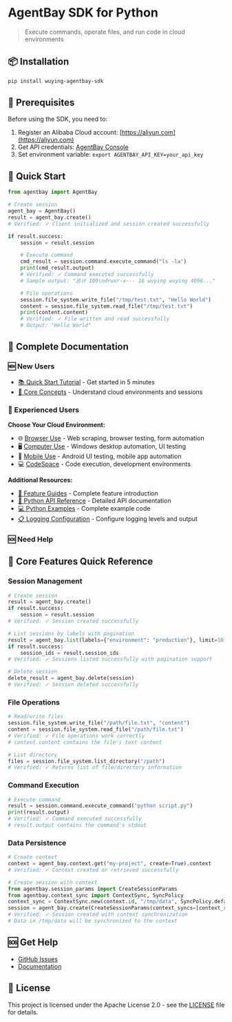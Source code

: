 # AgentBay SDK for Python

> Execute commands, operate files, and run code in cloud environments

## 📦 Installation

```bash
pip install wuying-agentbay-sdk
```

## 🚀 Prerequisites

Before using the SDK, you need to:

1. Register an Alibaba Cloud account: [https://aliyun.com](https://aliyun.com)
2. Get API credentials: [AgentBay Console](https://agentbay.console.aliyun.com/service-management)
3. Set environment variable: `export AGENTBAY_API_KEY=your_api_key`

## 🚀 Quick Start
```python
from agentbay import AgentBay

# Create session
agent_bay = AgentBay()
result = agent_bay.create()
# Verified: ✓ Client initialized and session created successfully

if result.success:
    session = result.session

    # Execute command
    cmd_result = session.command.execute_command("ls -la")
    print(cmd_result.output)
    # Verified: ✓ Command executed successfully
    # Sample output: "总计 100\ndrwxr-x--- 16 wuying wuying 4096..."

    # File operations
    session.file_system.write_file("/tmp/test.txt", "Hello World")
    content = session.file_system.read_file("/tmp/test.txt")
    print(content.content)
    # Verified: ✓ File written and read successfully
    # Output: "Hello World"
```

## 📖 Complete Documentation

### 🆕 New Users
- [📚 Quick Start Tutorial](https://github.com/aliyun/wuying-agentbay-sdk/tree/main/docs/quickstart/README.md) - Get started in 5 minutes
- [🎯 Core Concepts](https://github.com/aliyun/wuying-agentbay-sdk/tree/main/docs/quickstart/basic-concepts.md) - Understand cloud environments and sessions

### 🚀 Experienced Users
**Choose Your Cloud Environment:**
- 🌐 [Browser Use](https://github.com/aliyun/wuying-agentbay-sdk/tree/main/docs/guides/browser-use/README.md) - Web scraping, browser testing, form automation
- 🖥️ [Computer Use](https://github.com/aliyun/wuying-agentbay-sdk/tree/main/docs/guides/computer-use/README.md) - Windows desktop automation, UI testing
- 📱 [Mobile Use](https://github.com/aliyun/wuying-agentbay-sdk/tree/main/docs/guides/mobile-use/README.md) - Android UI testing, mobile app automation
- 💻 [CodeSpace](https://github.com/aliyun/wuying-agentbay-sdk/tree/main/docs/guides/codespace/README.md) - Code execution, development environments

**Additional Resources:**
- [📖 Feature Guides](https://github.com/aliyun/wuying-agentbay-sdk/tree/main/docs/guides/README.md) - Complete feature introduction
- [🔧 Python API Reference](docs/api/README.md) - Detailed API documentation
- [💻 Python Examples](docs/examples/README.md) - Complete example code
- [📋 Logging Configuration](https://github.com/aliyun/wuying-agentbay-sdk/tree/main/docs/guides/common-features/configuration/logging.md) - Configure logging levels and output

### 🆘 Need Help

## 🔧 Core Features Quick Reference

### Session Management
```python
# Create session
result = agent_bay.create()
if result.success:
    session = result.session
# Verified: ✓ Session created successfully

# List sessions by labels with pagination
result = agent_bay.list(labels={"environment": "production"}, limit=10)
if result.success:
    session_ids = result.session_ids
# Verified: ✓ Sessions listed successfully with pagination support

# Delete session
delete_result = agent_bay.delete(session)
# Verified: ✓ Session deleted successfully
```

### File Operations
```python
# Read/write files
session.file_system.write_file("/path/file.txt", "content")
content = session.file_system.read_file("/path/file.txt")
# Verified: ✓ File operations work correctly
# content.content contains the file's text content

# List directory
files = session.file_system.list_directory("/path")
# Verified: ✓ Returns list of file/directory information
```

### Command Execution
```python
# Execute command
result = session.command.execute_command("python script.py")
print(result.output)
# Verified: ✓ Command executed successfully
# result.output contains the command's stdout
```

### Data Persistence
```python
# Create context
context = agent_bay.context.get("my-project", create=True).context
# Verified: ✓ Context created or retrieved successfully

# Create session with context
from agentbay.session_params import CreateSessionParams
from agentbay.context_sync import ContextSync, SyncPolicy
context_sync = ContextSync.new(context.id, "/tmp/data", SyncPolicy.default())
session = agent_bay.create(CreateSessionParams(context_syncs=[context_sync])).session
# Verified: ✓ Session created with context synchronization
# Data in /tmp/data will be synchronized to the context
```

## 🆘 Get Help

- [GitHub Issues](https://github.com/aliyun/wuying-agentbay-sdk/issues)
- [Documentation](https://github.com/aliyun/wuying-agentbay-sdk/tree/main/docs/README.md)

## 📄 License

This project is licensed under the Apache License 2.0 - see the [LICENSE](../LICENSE) file for details.
